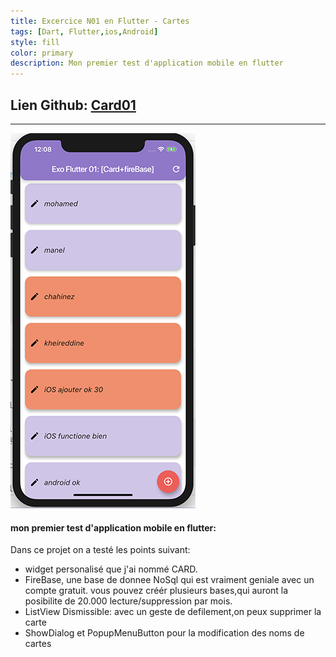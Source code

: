 ```yaml
---
title: Excercice N01 en Flutter - Cartes
tags: [Dart, Flutter,ios,Android]
style: fill
color: primary
description: Mon premier test d'application mobile en flutter
---
```

## Lien Github: [Card01](https://github.com/khero22/Flutter_exos/tree/master/card_1)
---
![](/images/CARD_1.png)

#### mon premier test d'application mobile en flutter:
Dans ce projet on a testé les points suivant:

* widget personalisé que j'ai nommé CARD.
* FireBase, une base de donnee NoSql qui est vraiment geniale avec un compte gratuit.
vous pouvez créér plusieurs bases,qui auront la posibilite de 20.000 lecture/suppression par mois.
* ListView Dismissible: avec un geste de defilement,on peux supprimer la carte
* ShowDialog et PopupMenuButton pour la modification des noms de cartes